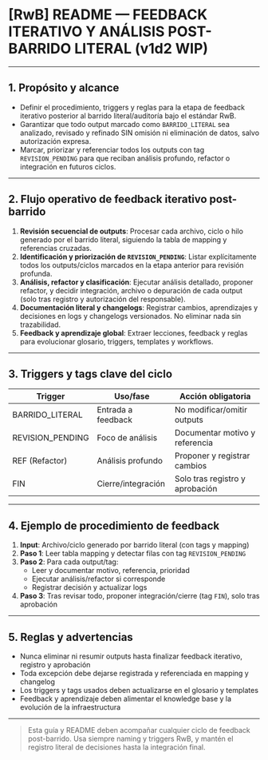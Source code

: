 # [RwB] README — FEEDBACK ITERATIVO Y ANÁLISIS POST-BARRIDO LITERAL (v1d2 WIP)

---

## 1. Propósito y alcance

- Definir el procedimiento, triggers y reglas para la etapa de feedback iterativo posterior al barrido literal/auditoría bajo el estándar RwB.
- Garantizar que todo output marcado como `BARRIDO_LITERAL` sea analizado, revisado y refinado SIN omisión ni eliminación de datos, salvo autorización expresa.
- Marcar, priorizar y referenciar todos los outputs con tag `REVISION_PENDING` para que reciban análisis profundo, refactor o integración en futuros ciclos.

---

## 2. Flujo operativo de feedback iterativo post-barrido

1. **Revisión secuencial de outputs**: Procesar cada archivo, ciclo o hilo generado por el barrido literal, siguiendo la tabla de mapping y referencias cruzadas.
2. **Identificación y priorización de `REVISION_PENDING`**: Listar explícitamente todos los outputs/ciclos marcados en la etapa anterior para revisión profunda.
3. **Análisis, refactor y clasificación**: Ejecutar análisis detallado, proponer refactor, y decidir integración, archivo o depuración de cada output (solo tras registro y autorización del responsable).
4. **Documentación literal y changelogs**: Registrar cambios, aprendizajes y decisiones en logs y changelogs versionados. No eliminar nada sin trazabilidad.
5. **Feedback y aprendizaje global**: Extraer lecciones, feedback y reglas para evolucionar glosario, triggers, templates y workflows.

---

## 3. Triggers y tags clave del ciclo

| Trigger           | Uso/fase               | Acción obligatoria                |
|-------------------|------------------------|-----------------------------------|
| BARRIDO_LITERAL   | Entrada a feedback     | No modificar/omitir outputs       |
| REVISION_PENDING  | Foco de análisis       | Documentar motivo y referencia    |
| REF (Refactor)    | Análisis profundo      | Proponer y registrar cambios      |
| FIN               | Cierre/integración     | Solo tras registro y aprobación   |

---

## 4. Ejemplo de procedimiento de feedback

1. **Input**: Archivo/ciclo generado por barrido literal (con tags y mapping)
2. **Paso 1**: Leer tabla mapping y detectar filas con tag `REVISION_PENDING`
3. **Paso 2**: Para cada output/tag:
   - Leer y documentar motivo, referencia, prioridad
   - Ejecutar análisis/refactor si corresponde
   - Registrar decisión y actualizar logs
4. **Paso 3**: Tras revisar todo, proponer integración/cierre (tag `FIN`), solo tras aprobación

---

## 5. Reglas y advertencias

- Nunca eliminar ni resumir outputs hasta finalizar feedback iterativo, registro y aprobación
- Toda excepción debe dejarse registrada y referenciada en mapping y changelog
- Los triggers y tags usados deben actualizarse en el glosario y templates
- Feedback y aprendizaje deben alimentar el knowledge base y la evolución de la infraestructura

---

> Esta guía y README deben acompañar cualquier ciclo de feedback post-barrido. Usa siempre naming y triggers RwB, y mantén el registro literal de decisiones hasta la integración final.

